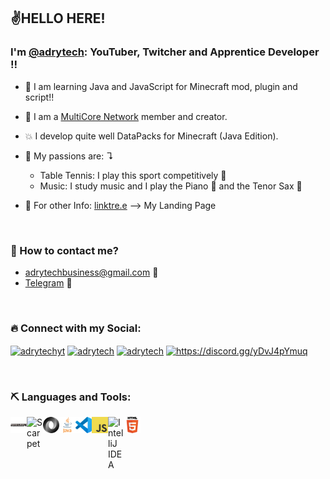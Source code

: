 ## ✌️HELLO HERE! 
### I'm [@adrytech]: YouTuber, Twitcher and Apprentice Developer ‼️
- 🌱 I am learning Java and JavaScript for Minecraft mod, plugin and script!!
- 👯 I am a [MultiCore Network] member and creator.
- 💥 I develop quite well DataPacks for Minecraft (Java Edition).
- 📜 My passions are: ↴
  - Table Tennis: I play this sport competitively 🏓
  - Music: I study music and I play the Piano 🎹 and the Tenor Sax 🎷

- 📘 For other Info: [linktre.e] --> My Landing Page  

<br />

### 💬 How to contact me?
- adrytechbusiness@gmail.com 📗
- [Telegram] 📕


<br />

<h3 align="left">🔥 Connect with my Social:</h3>
<p align="left">
<a href="https://fb.com/adrytechyt" target="blank"><img align="center" src="https://raw.githubusercontent.com/rahuldkjain/github-profile-readme-generator/master/src/images/icons/Social/facebook.svg" alt="adrytechyt" height="30" width="40" /></a>
<a href="https://instagram.com/adrytech" target="blank"><img align="center" src="https://raw.githubusercontent.com/rahuldkjain/github-profile-readme-generator/master/src/images/icons/Social/instagram.svg" alt="adrytech" height="30" width="40" /></a>
<a href="https://www.youtube.com/c/adrytech" target="blank"><img align="center" src="https://raw.githubusercontent.com/rahuldkjain/github-profile-readme-generator/master/src/images/icons/Social/youtube.svg" alt="adrytech" height="30" width="40" /></a>
<a href="https://discord.gg/https://discord.gg/yDvJ4pYmuq" target="blank"><img align="center" src="https://raw.githubusercontent.com/rahuldkjain/github-profile-readme-generator/master/src/images/icons/Social/discord.svg" alt="https://discord.gg/yDvJ4pYmuq" height="30" width="40" /></a>
</p>

<br />

<h3 align="left">⛏️ Languages and Tools:</h3>

[<img align="left" alt="Minecraft" width="26px" src="https://raw.githubusercontent.com/github/explore/80688e429a7d4ef2fca1e82350fe8e3517d3494d/topics/minecraft/minecraft.png" />](https://github.com/topics/minecraft)
[<img align="left" alt="Scarpet" width="26px" src="https://raw.githubusercontent.com/gnembon/fabric-carpet/master/src/main/resources/assets/carpet/icon.png" />](https://github.com/gnembon/scarpet)
[<img align="left" alt="JSON" width="26px" src="https://raw.githubusercontent.com/github/explore/80688e429a7d4ef2fca1e82350fe8e3517d3494d/topics/json/json.png" />](https://github.com/topics/json)
[<img align="left" alt="Java" width="26px" src="https://raw.githubusercontent.com/github/explore/80688e429a7d4ef2fca1e82350fe8e3517d3494d/topics/java/java.png" />](https://github.com/topics/java)
[<img align="left" alt="Visual Studio Code" width="26px" src="https://raw.githubusercontent.com/github/explore/80688e429a7d4ef2fca1e82350fe8e3517d3494d/topics/visual-studio-code/visual-studio-code.png" />](https://github.com/topics/visual-studio-code)
[<img align="left" alt="JavaScript" width="26px" src="https://raw.githubusercontent.com/github/explore/80688e429a7d4ef2fca1e82350fe8e3517d3494d/topics/javascript/javascript.png" />](https://github.com/topics/javascript)
[<img align="left" alt="IntelliJ IDEA" width="26px" src="https://upload.wikimedia.org/wikipedia/commons/thumb/9/9c/IntelliJ_IDEA_Icon.svg/1200px-IntelliJ_IDEA_Icon.svg.png" />](https://www.jetbrains.com/)
[<img align="left" alt="HTML" width="26px" src="https://raw.githubusercontent.com/github/explore/80688e429a7d4ef2fca1e82350fe8e3517d3494d/topics/html/html.png" />](https://github.com/topics/html)



<br />

[linktre.e]: https://linktr.ee/adrytech
[telegram]: https://t.me/AdryTechYT
[MultiCore Network]: https://github.com/MultiCoreNetwork
[@adrytech]: https://www.youtube.com/channel/UCBIPLy1cDh0Z-mpIZYpz5Ew
